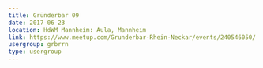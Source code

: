 ```yaml
---
title: Gründerbar 09
date: 2017-06-23
location: HdWM Mannheim: Aula, Mannheim
link: https://www.meetup.com/Grunderbar-Rhein-Neckar/events/240546050/
usergroup: grbrrn
type: usergroup
---
```

